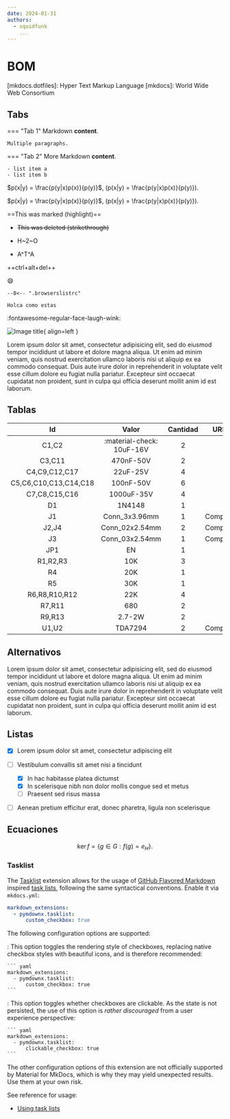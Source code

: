 ```yaml
---
date: 2024-01-31
authors:
  - squidfunk
    ...
---
```

# BOM


[mkdocs.dotfiles]: Hyper Text Markup Language
[mkdocs]: World Wide Web Consortium


## Tabs

=== "Tab 1"
    Markdown **content**.

    Multiple paragraphs.

=== "Tab 2"
    More Markdown **content**.

    - list item a
    - list item b




$p(x|y) = \frac{p(y|x)p(x)}{p(y)}$, \(p(x|y) = \frac{p(y|x)p(x)}{p(y)}\).

$p(x|y) = \frac{p(y|x)p(x)}{p(y)}$, \(p(x|y) = \frac{p(y|x)p(x)}{p(y)}\).


==This was marked (highlight)==


- ~~This was deleted (strikethrough)~~


- H~2~O
- A^T^A

++ctrl+alt+del++

:smile:

``` title=".browserslistrc"
--8<-- ".browserslistrc"

Holca como estas
```

:fontawesome-regular-face-laugh-wink:

![Image title](https://dummyimage.com/600x400/eee/aaa){ align=left }

Lorem ipsum dolor sit amet, consectetur adipisicing elit, sed do eiusmod
tempor incididunt ut labore et dolore magna aliqua. Ut enim ad minim veniam,
quis nostrud exercitation ullamco laboris nisi ut aliquip ex ea commodo
consequat. Duis aute irure dolor in reprehenderit in voluptate velit esse
cillum dolore eu fugiat nulla pariatur. Excepteur sint occaecat cupidatat non
proident, sunt in culpa qui officia deserunt mollit anim id est laborum.

## Tablas

|           Id          	|      Valor     	| Cantidad 	|   URL   	|
|:---------------------:	|:--------------:	|:--------:	|:-------:	|
| C1,C2                 	| :material-check: 10uF-16V       	| 2        	|         	|
| C3,C11                	| 470nF-50V      	| 2        	|         	|
| C4,C9,C12,C17         	| 22uF-25V       	| 4        	|         	|
| C5,C6,C10,C13,C14,C18 	| 100nF-50V      	| 6        	|         	|
| C7,C8,C15,C16         	| 1000uF-35V     	| 4        	|         	|
| D1                    	| 1N4148         	| 1        	|         	|
| J1                    	| Conn_3x3.96mm  	| 1        	| Comprar 	|
| J2,J4                 	| Conn_02x2.54mm 	| 2        	| Comprar 	|
| J3                    	| Conn_03x2.54mm 	| 1        	| Comprar 	|
| JP1                   	| EN             	| 1        	|         	|
| R1,R2,R3              	| 10K            	| 3        	|         	|
| R4                    	| 20K            	| 1        	|         	|
| R5                    	| 30K            	| 1        	|         	|
| R6,R8,R10,R12         	| 22K            	| 4        	|         	|
| R7,R11                	| 680            	| 2        	|         	|
| R9,R13                	| 2.7-2W         	| 2        	|         	|
| U1,U2                 	| TDA7294        	| 2        	| Comprar 	|

## Alternativos

Lorem ipsum dolor sit amet, consectetur adipisicing elit, sed do eiusmod
tempor incididunt ut labore et dolore magna aliqua. Ut enim ad minim veniam,
quis nostrud exercitation ullamco laboris nisi ut aliquip ex ea commodo
consequat. Duis aute irure dolor in reprehenderit in voluptate velit esse
cillum dolore eu fugiat nulla pariatur. Excepteur sint occaecat cupidatat non
proident, sunt in culpa qui officia deserunt mollit anim id est laborum.

## Listas

- [x] Lorem ipsum dolor sit amet, consectetur adipiscing elit
- [ ] Vestibulum convallis sit amet nisi a tincidunt
    * [x] In hac habitasse platea dictumst
    * [x] In scelerisque nibh non dolor mollis congue sed et metus
    * [ ] Praesent sed risus massa
- [ ] Aenean pretium efficitur erat, donec pharetra, ligula non scelerisque


## Ecuaciones 

$$
\operatorname{ker} f=\{g\in G:f(g)=e_{H}\}{\mbox{.}}
$$


### Tasklist

<!-- md:version 1.0.0 -->
<!-- md:extension [pymdownx.tasklist][Tasklist] -->

The [Tasklist] extension allows for the usage of [GitHub Flavored Markdown]
inspired [task lists][Tasklist specification], following the same syntactical
conventions. Enable it via `mkdocs.yml`:

``` yaml
markdown_extensions:
  - pymdownx.tasklist:
      custom_checkbox: true
```

The following configuration options are supported:

<!-- md:option pymdownx.tasklist.custom_checkbox -->

:   <!-- md:default `false` --> This option toggles the rendering
    style of checkboxes, replacing native checkbox styles with beautiful icons,
    and is therefore recommended:

    ``` yaml
    markdown_extensions:
      - pymdownx.tasklist:
          custom_checkbox: true
    ```

<!-- md:option pymdownx.tasklist.clickable_checkbox -->

:   <!-- md:default `false` --> This option toggles whether
    checkboxes are clickable. As the state is not persisted, the use of this
    option is _rather discouraged_ from a user experience perspective:

    ``` yaml
    markdown_extensions:
      - pymdownx.tasklist:
          clickable_checkbox: true
    ```

The other configuration options of this extension are not officially supported
by Material for MkDocs, which is why they may yield unexpected results. Use
them at your own risk.

See reference for usage:

- [Using task lists]

  [Tasklist]: https://facelessuser.github.io/pymdown-extensions/extensions/tasklist/
  [GitHub Flavored Markdown]: https://github.github.com/gfm/
  [Tasklist specification]: https://github.github.com/gfm/#task-list-items-extension-
  [Using task lists]: ../../reference/lists.md#using-task-lists